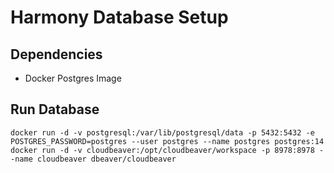 # Harmony Database Setup

## Dependencies
- Docker Postgres Image

## Run Database
`docker run -d -v postgresql:/var/lib/postgresql/data -p 5432:5432 -e POSTGRES_PASSWORD=postgres --user postgres --name postgres postgres:14`
`docker run -d -v cloudbeaver:/opt/cloudbeaver/workspace -p 8978:8978 --name cloudbeaver dbeaver/cloudbeaver`